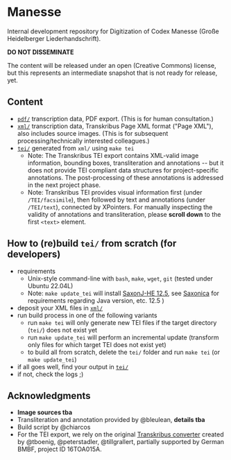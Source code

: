 # Manesse

Internal development repository for Digitization of Codex Manesse (Große Heidelberger Liederhandschrift). 

**DO NOT DISSEMINATE**

The content will be released under an open (Creative Commons) license, but this represents an intermediate snapshot that is not ready for release, yet.

## Content

- [`pdf/`](pdf) transcription data, PDF export. (This is for human consultation.)
- [`xml/`](xml) transcription data, Transkribus Page XML format ("Page XML"), also includes source images. (This is for subsequent processing/technically interested colleagues.)
- [`tei/`](tei) generated from `xml/` using `make tei`
	- Note: The Transkribus TEI export contains XML-valid image information, bounding boxes, transliteration and annotations -- but it does not provide TEI compliant data structures for project-specific annotations. The post-processing of these annotations is addressed in the next project phase.
	- Note: Transkribus TEI provides visual information first (under `/TEI/facsimile`), then followed by text and annotations (under `/TEI/text`), connected by XPointers. For manually inspecting the validity of annotations and transliteration, please **scroll down** to the first `<text>` element.

## How to (re)build  `tei/` from scratch (for developers)

- requirements
	- Unix-style command-line with `bash`, `make`, `wget`, `git` (tested under Ubuntu 22.04L)
	- Note: `make update_tei` will install [SaxonJ-HE 12.5](https://github.com/Saxonica/Saxon-HE/releases/download/SaxonHE12-5/SaxonHE12-5J.zip), see [Saxonica](https://www.saxonica.com/download/java.xml) for requirements regarding Java version, etc.
12.5 )
- deposit your XML files in [`xml/`](xml)
- run build process in one of the following variants
	- run `make tei` will only generate new TEI files if the target directory (`tei/`) does not exist yet
 	- run `make update_tei` will perform an incremental update (transform only files for which target TEI does not exist yet)
	- to build all from scratch, delete the `tei/` folder and run `make tei` (or `make update_tei`)
- if all goes well, find your output in [`tei/`](tei)
- if not, check the logs ;)

## Acknowledgments

- **Image sources tba**
- Transliteration and annotation provided by @bleulean, **details tba**
- Build script by @chiarcos
- For the TEI export, we rely on the original [Transkribus converter](https://github.com/dariok/page2tei) created by @tboenig, @peterstadler, @tillgrallert, partially supported by German BMBF, project ID 16TOA015A.
